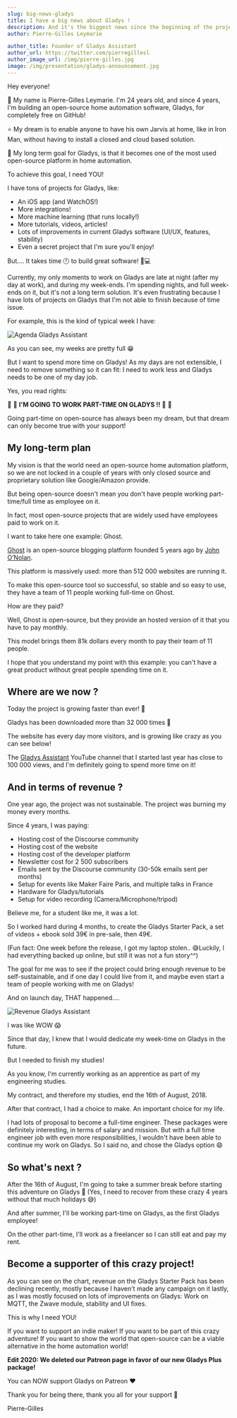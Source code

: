 ```yaml
---
slug: big-news-gladys
title: I have a big news about Gladys !
description: And it's the biggest news since the beginning of the project ;)
author: Pierre-Gilles Leymarie

author_title: Founder of Gladys Assistant
author_url: https://twitter.com/pierregillesl
author_image_url: /img/pierre-gilles.jpg
image: /img/presentation/gladys-announcement.jpg
---
```


Hey everyone!

👋 My name is Pierre-Gilles Leymarie. I'm 24 years old, and since 4 years, I'm building an open-source home automation software, Gladys, for completely free on GitHub!

⭐️ My dream is to enable anyone to have his own Jarvis at home, like in Iron Man, without having to install a closed and cloud based solution.

🚀 My long term goal for Gladys, is that it becomes one of the most used open-source platform in home automation.

To achieve this goal, I need YOU!

<!--truncate-->

I have tons of projects for Gladys, like:

- An iOS app (and WatchOS!)
- More integrations!
- More machine learning (that runs locally!)
- More tutorials, videos, articles!
- Lots of improvements in current Gladys software (UI/UX, features, stability)
- Even a secret project that I'm sure you'll enjoy!

But.... It takes time 🕛 to build great software! 👨💻

Currently, my only moments to work on Gladys are late at night (after my day at work), and during my week-ends. I'm spending nights, and full week-ends on it, but it's not a long term solution. It's even frustrating because I have lots of projects on Gladys that I'm not able to finish because of time issue.

For example, this is the kind of typical week I have:

![Agenda Gladys Assistant](../static/img/external/screenshot-calendar-pg.jpg)

As you can see, my weeks are pretty full 😁

But I want to spend more time on Gladys! As my days are not extensible, I need to remove something so it can fit: I need to work less and Gladys needs to be one of my day job.

Yes, you read rights:

🎉 🎉 **I'M GOING TO WORK PART-TIME ON GLADYS !!** 🎉 🎉

Going part-time on open-source has always been my dream, but that dream can only become true with your support!

## My long-term plan

My vision is that the world need an open-source home automation platform, so we are not locked in a couple of years with only closed source and proprietary solution like Google/Amazon provide.

But being open-source doesn't mean you don't have people working part-time/full time as employee on it.

In fact, most open-source projects that are widely used have employees paid to work on it.

I want to take here one example: Ghost.

[Ghost](https://ghost.org/fr/about/) is an open-source blogging platform founded 5 years ago by [John O’Nolan](https://twitter.com/JohnONolan).

This platform is massively used: more than 512 000 websites are running it.

To make this open-source tool so successful, so stable and so easy to use, they have a team of 11 people working full-time on Ghost.

How are they paid?

Well, Ghost is open-source, but they provide an hosted version of it that you have to pay monthly.

This model brings them 81k dollars every month to pay their team of 11 people.

I hope that you understand my point with this example: you can't have a great product without great people spending time on it.

## Where are we now ?

Today the project is growing faster than ever! 🚀

Gladys has been downloaded more than 32 000 times 🤯

The website has every day more visitors, and is growing like crazy as you can see below!

The [Gladys Assistant](https://www.youtube.com/channel/UCImYJQrVc8akWzm57KsZQ2A) YouTube channel that I started last year has close to 100 000 views, and I'm definitely going to spend more time on it!

## And in terms of revenue ?

One year ago, the project was not sustainable. The project was burning my money every months.

Since 4 years, I was paying:

- Hosting cost of the Discourse community
- Hosting cost of the website
- Hosting cost of the developer platform
- Newsletter cost for 2 500 subscribers
- Emails sent by the Discourse community (30-50k emails sent per months)
- Setup for events like Maker Faire Paris, and multiple talks in France
- Hardware for Gladys/tutorials
- Setup for video recording (Camera/Microphone/tripod)

Believe me, for a student like me, it was a lot.

So I worked hard during 4 months, to create the Gladys Starter Pack, a set of videos + ebook sold 39€ in pre-sale, then 49€.

(Fun fact: One week before the release, I got my laptop stolen.. 😅Luckily, I had everything backed up online, but still it was not a fun story^^)

The goal for me was to see if the project could bring enough revenue to be self-sustainable, and if one day I could live from it, and maybe even start a team of people working with me on Gladys!

And on launch day, THAT happened....

![Revenue Gladys Assistant](../static/img/external/revenue-corrected.png)

I was like WOW 😱

Since that day, I knew that I would dedicate my week-time on Gladys in the future.

But I needed to finish my studies!

As you know, I'm currently working as an apprentice as part of my engineering studies.

My contract, and therefore my studies, end the 16th of August, 2018.

After that contract, I had a choice to make. An important choice for my life.

I had lots of proposal to become a full-time engineer. These packages were definitely interesting, in terms of salary and mission. But with a full time engineer job with even more responsibilities, I wouldn't have been able to continue my work on Gladys. So I said no, and chose the Gladys option 😄

## So what's next ?

After the 16th of August, I'm going to take a summer break before starting this adventure on Gladys 🚀 (Yes, I need to recover from these crazy 4 years without that much holidays 😅)

And after summer, I'll be working part-time on Gladys, as the first Gladys employee!

On the other part-time, I'll work as a freelancer so I can still eat and pay my rent.

## Become a supporter of this crazy project!

As you can see on the chart, revenue on the Gladys Starter Pack has been declining recently, mostly because I haven't made any campaign on it lastly, as I was mostly focused on lots of improvements on Gladys: Work on MQTT, the Zwave module, stability and UI fixes.

This is why I need YOU!

If you want to support an indie maker!
If you want to be part of this crazy adventure!
If you want to show the world that open-source can be a viable alternative in the home automation world!

**Edit 2020: We deleted our Patreon page in favor of our new Gladys Plus package!**

You can NOW support Gladys on Patreon ❤️

Thank you for being there, thank you all for your support 🙏

Pierre-Gilles
